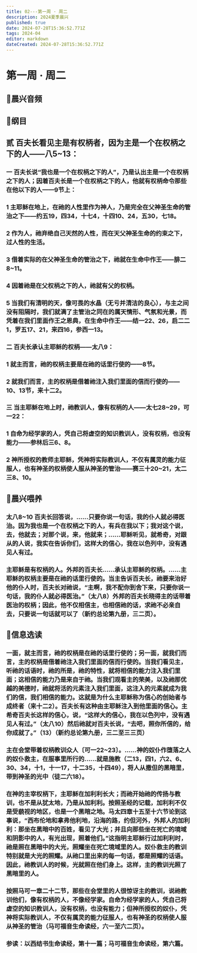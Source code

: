 ```yaml
---
title: 02---第一周 · 周二
description: 2024夏季晨兴
published: true
date: 2024-07-28T15:36:52.771Z
tags: 2024-04
editor: markdown
dateCreated: 2024-07-28T15:36:52.771Z
---
```


# 第一周 · 周二
## 🎵晨兴音频

## 📖纲目

## **贰**    **百夫长看见主是有权柄者，因为主是一个在权柄之下的人——八5~13：**

### 一    百夫长说“我也是一个在权柄之下的人”，乃是认出主是一个在权柄之下的人；因着百夫长是一个在权柄之下的人，他就有权柄命令那些在他以下的人——9节上：

### 1    主耶稣在地上，在祂的人性里作为神人，乃是完全在父神圣生命的管治之下——约五19，四34，十七4，十四10、24，五30，七18。

### 2    作为人，祂弃绝自己天然的人性，而在天父神圣生命的约束之下，过人性的生活。

### 3    借着实际的在父神圣生命的管治之下，祂就在生命中作王——腓二8~11。

### 4    因着祂是在父权柄之下的人，祂就有父的权柄。

### 5    当我们有清明的天，像可畏的水晶（无亏并清洁的良心），与主之间没有阻隔时，我们就满了主管治之同在的属天情形、气氛和光景，而凭着在我们里面作王之恩典，在生命中作王——结一22、26，启二二1，罗五17、21，来四16，参西一13。

### 二    百夫长承认主耶稣的权柄——太八9：

### 1    就主而言，祂的权柄主要是在祂的话里行使的——8节。

### 2    就我们而言，主的权柄是借着祂注入我们里面的信而行使的——10、13节，来十二2。

### 三    当主耶稣在地上时，祂教训人，像有权柄的人——太七28~29，可一22：

### 1    自命为经学家的人，凭自己将虚空的知识教训人，没有权柄，也没有能力——参林后三6、8。

### 2    神所授权的教师主耶稣，凭神将实际教训人，不仅有属灵的能力征服人，也有神圣的权柄使人服从神圣的管治——赛三十20~21，太二三8、10。

## 📖晨兴喂养

### 太八8~10    百夫长回答说，……只要你说一句话，我的仆人就必得医治。因为我也是一个在权柄之下的人，有兵在我以下；我对这个说，去，他就去；对那个说，来，他就来；……耶稣听见，就希奇，对跟从的人说，我实在告诉你们，这样大的信心，我在以色列中，没有遇见人有过。

### 主耶稣是有权柄的人。外邦的百夫长……承认主耶稣的权柄。……主耶稣的权柄主要是在祂的话里行使的。当主告诉百夫长，祂要来治好他的仆人时，百夫长对祂说，“主啊，我不配你到舍下来，只要你说一句话，我的仆人就必得医治。”（太八8）外邦的百夫长晓得主的话带着医治的权柄；因此，他不仅相信主，也相信祂的话，求祂不必亲自去，只要说一句话就可以了（新约总论第九册，三二页）。

## 📖信息选读

### 一面，就主而言，祂的权柄是在祂的话里行使的；另一面，就我们而言，主的权柄是借着祂注入我们里面的信而行使的。当我们看见主，听祂的话语时，祂的所是，祂的特性，就将相信的能力注入我们里面；这相信的能力乃是来自于祂。当我们观看主的荣美，以及祂那优越的美德时，祂就将活的元素注入我们里面，这注入的元素就成为我们的信，我们相信的能力。这就是为什么主耶稣称为信心的创始者与成终者（来十二2）。百夫长有这种由主耶稣注入到他里面的信心。主希奇百夫长这样的信心，说，“这样大的信心，我在以色列中，没有遇见人有过。”（太八10）然后祂就对百夫长说，“去吧，照你所信的，给你成就了。”（13）（新约总论第九册，三二至三三页）

### 主在会堂带着权柄教训众人〔可一22~23〕。……神的奴仆作堕落之人的奴仆救主，在服事里所行的……就是施教（二13，四1，六2、6、30、34，十1，十一17，十二35，十四49），将人从撒但的黑暗里，带到神圣的光中（徒二六18）。

### 在神的主宰权柄下，主耶稣在加利利长大；而祂开始祂的传扬与教训，也不是从犹太地，乃是从加利利。按照圣经的记载，加利利不仅是受藐视的地区，也是一个黑暗之地。马太四章十五至十六节论到这事说，“西布伦地和拿弗他利地，沿海的路，约但河外，外邦人的加利利：那坐在黑暗中的百姓，看见了大光；并且向那些坐在死亡的境域和阴影中的人，有光出现，照着他们。”这指明主耶稣行过加利利时，祂是照在黑暗中的大光，照耀坐在死亡境域里的人。奴仆救主的教训特别就是大光的照耀。从祂口里出来的每一句话，都是照耀的话语。因此，祂教训人的时候，光就照在他们身上。这样，主的教训光照了黑暗里的人。

### 按照马可一章二十二节，那些在会堂里的人很惊讶主的教训，说祂教训他们，像有权柄的人，不像经学家。自命为经学家的人，凭自己将虚空的知识教训人，没有权柄，也没有能力；但神所授权的奴仆，凭神将实际教训人，不仅有属灵的能力征服人，也有神圣的权柄使人服从神圣的管治（马可福音生命读经，六一至六二页）。

### 参读：以西结书生命读经，第十一篇；马可福音生命读经，第六篇。
<!-- Google tag (gtag.js) -->
<script async src="https://www.googletagmanager.com/gtag/js?id=G-1P8709Z16T"></script>
<script>
  window.dataLayer = window.dataLayer || [];
  function gtag(){dataLayer.push(arguments);}
  gtag('js', new Date());

  gtag('config', 'G-1P8709Z16T');
</script>